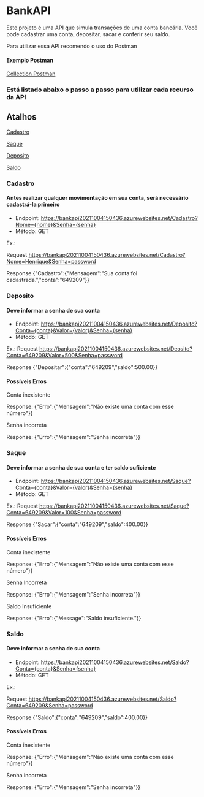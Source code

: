 # BankAPI

Este projeto é uma API que simula transações de uma conta bancária. Você pode cadastrar uma conta, depositar, sacar e conferir seu saldo.

Para utilizar essa API recomendo o uso do Postman

#### Exemplo Postman
[Collection Postman](https://github.com/Henrique-GF/Challenge-BankAPI/blob/master/BankAPI.postman_collection.json)


### Está listado abaixo o passo a passo para utilizar cada recurso da API

## Atalhos   

[Cadastro](#cadastro)

[Saque](#saque)

[Deposito](#deposito)

[Saldo](#saldo)

### Cadastro
#### Antes realizar qualquer movimentação em sua conta, será necessário cadastrá-la primeiro

* Endpoint: https://bankapi20211004150436.azurewebsites.net/Cadastro?Nome={nome}&Senha={senha}
* Método: GET

Ex.: 

Request
https://bankapi20211004150436.azurewebsites.net/Cadastro?Nome=Henrique&Senha=password

Response
{"Cadastro":{"Mensagem":"Sua conta foi cadastrada.","conta":"649209"}}



### Deposito
#### Deve informar a senha de sua conta

* Endpoint: https://bankapi20211004150436.azurewebsites.net/Deposito?Conta={conta}&Valor={valor}&Senha={senha}
* Método: GET

Ex.:
Request
https://bankapi20211004150436.azurewebsites.net/Deosito?Conta=649209&Valor=500&Senha=password

Response
{"Depositar":{"conta":"649209","saldo":500.00}}

#### Possíveis Erros

Conta inexistente

Response: {"Erro":{"Mensagem":"Não existe uma conta com esse número"}}

Senha incorreta

Response: {"Erro":{"Mensagem":"Senha incorreta"}}


### Saque
#### Deve informar a senha de sua conta e ter saldo suficiente

* Endpoint: https://bankapi20211004150436.azurewebsites.net/Saque?Conta={conta}&Valor={valor}&Senha={senha}
* Método: GET

Ex.:
Request
https://bankapi20211004150436.azurewebsites.net/Saque?Conta=649209&Valor=100&Senha=password

Response
{"Sacar":{"conta":"649209","saldo":400.00}}

#### Possíveis Erros

Conta inexistente

Response: {"Erro":{"Mensagem":"Não existe uma conta com esse número"}}

Senha Incorreta

Response: {"Erro":{"Mensagem":"Senha incorreta"}}

Saldo Insuficiente

Response: {"Erro":{"Message":"Saldo insuficiente."}}

### Saldo
#### Deve informar a senha de sua conta

* Endpoint: https://bankapi20211004150436.azurewebsites.net/Saldo?Conta={conta}&Senha={senha}
* Método: GET

Ex.:

Request
https://bankapi20211004150436.azurewebsites.net/Saldo?Conta=649209&Senha=password

Response
{"Saldo":{"conta":"649209","saldo":400.00}}

#### Possíveis Erros

Conta inexistente

Response: {"Erro":{"Mensagem":"Não existe uma conta com esse número"}}

Senha incorreta

Response: {"Erro":{"Mensagem":"Senha incorreta"}}

